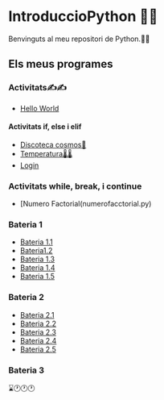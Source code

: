 # IntroduccioPython 👨‍💻

Benvinguts al meu repositori de Python.👋👋

## Els meus programes
### Activitats✍✍
- [Hello World](hello_world.py)

#### Activitats if, else i elif
- [Discoteca cosmos🎉](discotecacosmos.py)
- [Temperatura🌡🌡](temperatura.py)
- [Login](login.py)

### Activitats while, break, i continue
- [Numero Factorial(numerofacctorial.py)

### Bateria 1
- [Bateria 1.1](bateria1.1.py)
- [Bateria1.2](bateria1.2.py)
- [Bateria 1.3](bateria1.3.py)
- [Bateria 1.4](bateria1.4.py)
- [Bateria 1.5](bateria1.5.py)

### Bateria 2
- [Bateria 2.1](bateria2.1.py)
- [Bateria 2.2](bateria2.2.py)
- [Bateria 2.3](bateria2.3.py)
- [Bateria 2.4](bateria2.4.py)
- [Bateria 2.5](bateria2.5.py)

### Bateria 3
⌛🕐🕐🕐
